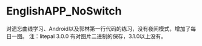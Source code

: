 # EnglishAPP_NoSwitch
对遗忘曲线学习、Android以及郭林第一行代码的练习，没有夜间模式，增加了每日一图。
注：litepal 3.0.0 有对图片二进制的保存，3.1.0以上没有。